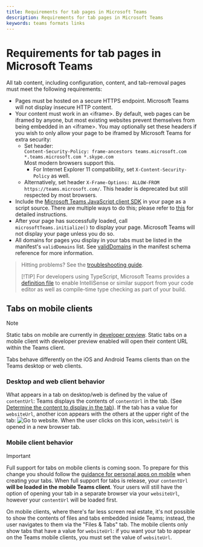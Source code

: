 ```yaml
---
title: Requirements for tab pages in Microsoft Teams
description: Requirements for tab pages in Microsoft Teams
keywords: teams formats links
---
```

# Requirements for tab pages in Microsoft Teams

All tab content, including configuration, content, and tab-removal pages must meet the following requirements:

* Pages must be hosted on a secure HTTPS endpoint. Microsoft Teams will not display insecure HTTP content.
* Your content must work in an &lt;iframe&gt;. By default, web pages can be iframed by anyone, but most existing websites prevent themselves from being embedded in an &lt;iframe&gt;. You may optionally set these headers if you wish to only allow your page to be iframed by Microsoft Teams for extra security:
  * Set header: <br/>
    `Content-Security-Policy: frame-ancestors teams.microsoft.com *.teams.microsoft.com *.skype.com` <br/>
    Most modern browsers support this.
    * For Internet Explorer 11 compatibility, set `X-Content-Security-Policy` as well.
  * Alternatively, set header `X-Frame-Options: ALLOW-FROM https://teams.microsoft.com/`. This header is deprecated but still respected by most browsers.
* Include the [Microsoft Teams JavaScript client SDK](/javascript/api/overview/msteams-client) in your page as a script source. There are multiple ways to do this; please refer to [this](/javascript/api/overview/msteams-client) for detailed instructions.
* After your page has successfully loaded, call `microsoftTeams.initialize()` to display your page. Microsoft Teams will not display your page unless you do so.
* All domains for pages you display in your tabs must be listed in the manifest's `validDomains` list. See [validDomains](~/resources/schema/manifest-schema.md#validdomains) in the manifest schema reference for more information.

> Hitting problems? See the [troubleshooting guide](~/troubleshoot/troubleshoot.md).
>
> [!TIP]
> For developers using TypeScript, Microsoft Teams provides a [definition file](https://statics.teams.microsoft.com/sdk/v1.0/types/MicrosoftTeams.d.ts) to enable IntelliSense or similar support from your code editor as well as compile-time type checking as part of your build.

## Tabs on mobile clients

> [!Note]
> Static tabs on mobile are currently in [developer preview](~/resources/dev-preview/developer-preview-intro.md). Static tabs on a mobile client with developer preview enabled will open their content URL within the Teams client.

Tabs behave differently on the iOS and Android Teams clients than on the Teams desktop or web clients.

### Desktop and web client behavior

What appears in a tab on desktop/web is defined by the value of `contentUrl`: Teams displays the contents of `contentUrl` in the tab. (See [Determine the content to display in the tab](~/concepts/tabs/tabs-configuration.md#determine-the-content-to-display-in-the-tab)). If the tab has a value for `websiteUrl`, another icon appears with the others at the upper right of the tab: ![Go to website](~/assets/images/go-to-website-icon.png). When the user clicks on this icon, `websiteUrl` is opened in a new browser tab.

### Mobile client behavior

> [!Important]
> Full support for tabs on mobile clients is coming soon. To prepare for this change you should follow the [guidance for personal apps on mobile](~/resources/design/framework/personal-apps-mobile.md) when creating your tabs. When full support for tabs is release, your `contentUrl` **will be loaded in the mobile Teams client**. Your users will still have the option of opening your tab in a separate browser via your `websiteUrl`, however your `contentUrl` will be loaded first.

On mobile clients, where there's far less screen real estate, it's not possible to show the contents of files and tabs embedded inside Teams; instead, the user navigates to them via the "Files & Tabs" tab. The mobile clients only show tabs that have a value for `websiteUrl`: if you want your tab to appear on the Teams mobile clients, you must set the value of `websiteUrl`.
